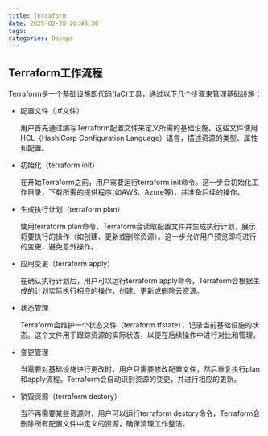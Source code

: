 ```yaml
---
title: Terraform
date: 2025-02-28 20:48:38
tags:
categories: Devops
---
```


## Terraform工作流程

Terraform是一个基础设施即代码(IaC)工具，通过以下几个步骤来管理基础设施：

- 配置文件（.tf文件）

  用户首先通过编写Terraform配置文件来定义所需的基础设施。这些文件使用HCL（HashiCorp Configuration Language）语言，描述资源的类型、属性和配置。

- 初始化（terraform init）

  在开始Terraform之前，用户需要运行terraform init命令。这一步会初始化工作目录，下载所需的提供程序(如AWS、Azure等)，并准备后续的操作。

- 生成执行计划（terraform plan）

  使用terraform plan命令，Terraform会读取配置文件并生成执行计划，展示将要执行的操作（如创建、更新或删除资源）。这一步允许用户预览即将进行的变更，避免意外操作。

- 应用变更（terraform apply）

  在确认执行计划后，用户可以运行terraform apply命令，Terraform会根据生成的计划实际执行相应的操作，创建、更新或删除云资源。

- 状态管理

  Terraform会维护一个状态文件（terraform.tfstate），记录当前基础设施的状态。这个文件用于跟踪资源的实际状态，以便在后续操作中进行对比和管理。

- 变更管理

  当需要对基础设施进行更改时，用户只需要修改配置文件，然后重复执行plan和apply流程。Terraform会自动识别资源的变更，并进行相应的更新。

- 销毁资源（terraform destory）

  当不再需要某些资源时，用户可以运行terraform destory命令，Terraform会删除所有配置文件中定义的资源，确保清理工作整洁。
